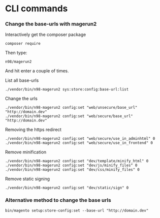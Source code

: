 # CLI commands

### Change the base-urls with magerun2

Interactively get the composer package

    composer require

Then type:

    n98/magerun2
  
And hit enter a couple of times.

List all base-urls

    ./vendor/bin/n98-magerun2 sys:store:config:base-url:list

Change the urls

    ./vendor/bin/n98-magerun2 config:set "web/unsecure/base_url" "http://domain.dev"
    ./vendor/bin/n98-magerun2 config:set "web/secure/base_url" "http://domain.dev"

Removing the https redirect

    ./vendor/bin/n98-magerun2 config:set "web/secure/use_in_adminhtml" 0
    ./vendor/bin/n98-magerun2 config:set "web/secure/use_in_frontend" 0

Remove minification

    ./vendor/bin/n98-magerun2 config:set "dev/template/minify_html" 0
    ./vendor/bin/n98-magerun2 config:set "dev/js/minify_files" 0
    ./vendor/bin/n98-magerun2 config:set "dev/css/minify_files" 0

Remove static signing

    ./vendor/bin/n98-magerun2 config:set "dev/static/sign" 0

### Alternative method to change the base urls

    bin/magento setup:store-config:set --base-url "http://domain.dev"
